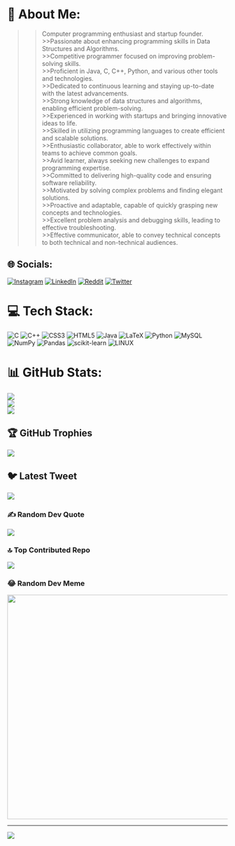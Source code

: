 # 💫 About Me:
>>Computer programming enthusiast and startup founder.<br>>>Passionate about enhancing programming skills in Data Structures and Algorithms.<br>>>Competitive programmer focused on improving problem-solving skills.<br>>>Proficient in Java, C, C++, Python, and various other tools and technologies.<br>>>Dedicated to continuous learning and staying up-to-date with the latest advancements.<br>>>Strong knowledge of data structures and algorithms, enabling efficient problem-solving.<br>>>Experienced in working with startups and bringing innovative ideas to life.<br>>>Skilled in utilizing programming languages to create efficient and scalable solutions.<br>>>Enthusiastic collaborator, able to work effectively within teams to achieve common goals.<br>>>Avid learner, always seeking new challenges to expand programming expertise.<br>>>Committed to delivering high-quality code and ensuring software reliability.<br>>>Motivated by solving complex problems and finding elegant solutions.<br>>>Proactive and adaptable, capable of quickly grasping new concepts and technologies.<br>>>Excellent problem analysis and debugging skills, leading to effective troubleshooting.<br>>>Effective communicator, able to convey technical concepts to both technical and non-technical audiences.


## 🌐 Socials:
[![Instagram](https://img.shields.io/badge/Instagram-%23E4405F.svg?logo=Instagram&logoColor=white)](https://instagram.com/sasikalyan11) [![LinkedIn](https://img.shields.io/badge/LinkedIn-%230077B5.svg?logo=linkedin&logoColor=white)](https://linkedin.com/in/sasikalyan11) [![Reddit](https://img.shields.io/badge/Reddit-%23FF4500.svg?logo=Reddit&logoColor=white)](https://reddit.com/user/Sasikalyan1) [![Twitter](https://img.shields.io/badge/Twitter-%231DA1F2.svg?logo=Twitter&logoColor=white)](https://twitter.com/sasikalyan11) 

# 💻 Tech Stack:
![C](https://img.shields.io/badge/c-%2300599C.svg?style=for-the-badge&logo=c&logoColor=white) ![C++](https://img.shields.io/badge/c++-%2300599C.svg?style=for-the-badge&logo=c%2B%2B&logoColor=white) ![CSS3](https://img.shields.io/badge/css3-%231572B6.svg?style=for-the-badge&logo=css3&logoColor=white) ![HTML5](https://img.shields.io/badge/html5-%23E34F26.svg?style=for-the-badge&logo=html5&logoColor=white) ![Java](https://img.shields.io/badge/java-%23ED8B00.svg?style=for-the-badge&logo=java&logoColor=white) ![LaTeX](https://img.shields.io/badge/latex-%23008080.svg?style=for-the-badge&logo=latex&logoColor=white) ![Python](https://img.shields.io/badge/python-3670A0?style=for-the-badge&logo=python&logoColor=ffdd54) ![MySQL](https://img.shields.io/badge/mysql-%2300f.svg?style=for-the-badge&logo=mysql&logoColor=white) ![NumPy](https://img.shields.io/badge/numpy-%23013243.svg?style=for-the-badge&logo=numpy&logoColor=white) ![Pandas](https://img.shields.io/badge/pandas-%23150458.svg?style=for-the-badge&logo=pandas&logoColor=white) ![scikit-learn](https://img.shields.io/badge/scikit--learn-%23F7931E.svg?style=for-the-badge&logo=scikit-learn&logoColor=white) ![LINUX](https://img.shields.io/badge/Linux-FCC624?style=for-the-badge&logo=linux&logoColor=black)
# 📊 GitHub Stats:
![](https://github-readme-stats.vercel.app/api?username=KanakamSasikalyan&theme=dark&hide_border=false&include_all_commits=true&count_private=true)<br/>
![](https://github-readme-streak-stats.herokuapp.com/?user=KanakamSasikalyan&theme=dark&hide_border=false)<br/>
![](https://github-readme-stats.vercel.app/api/top-langs/?username=KanakamSasikalyan&theme=dark&hide_border=false&include_all_commits=true&count_private=true&layout=compact)

## 🏆 GitHub Trophies
![](https://github-profile-trophy.vercel.app/?username=KanakamSasikalyan&theme=onedark&no-frame=false&no-bg=false&margin-w=4)

## 🐦 Latest Tweet
[![](https://gtce.itsvg.in/api?username=sasikalyan11)](https://github.com/VishwaGauravIn/github-twitter-card-embed)

### ✍️ Random Dev Quote
![](https://quotes-github-readme.vercel.app/api?type=horizontal&theme=tokyonight)

### 🔝 Top Contributed Repo
![](https://github-contributor-stats.vercel.app/api?username=KanakamSasikalyan&limit=5&theme=dark&combine_all_yearly_contributions=true)

### 😂 Random Dev Meme
<img src="https://rm.up.railway.app/" width="512px"/>

---
[![](https://visitcount.itsvg.in/api?id=KanakamSasikalyan&icon=0&color=0)](https://visitcount.itsvg.in)

<!-- Proudly created with GPRM ( https://gprm.itsvg.in ) -->
